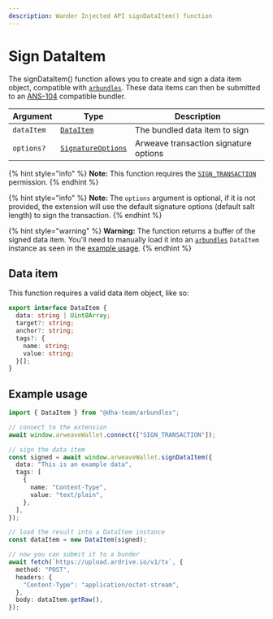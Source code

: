 ```yaml
---
description: Wander Injected API signDataItem() function
---
```


# Sign DataItem

The signDataItem() function allows you to create and sign a data item object, compatible with [`arbundles`](https://www.npmjs.com/package/@dha-team/arbundles). These data items can then be submitted to an [ANS-104](https://github.com/ArweaveTeam/arweave-standards/blob/master/ans/ANS-104.md) compatible bundler.

| Argument   | Type                                                                                                                     | Description                           |
| ---------- | ------------------------------------------------------------------------------------------------------------------------ | ------------------------------------- |
| `dataItem` | [`DataItem`](sign-dataitem.md#data-item)                                                                                 | The bundled data item to sign         |
| `options?` | [`SignatureOptions`](https://github.com/ArweaveTeam/arweave-js/blob/master/src/common/lib/crypto/crypto-interface.ts#L3) | Arweave transaction signature options |

{% hint style="info" %}
**Note:** This function requires the [`SIGN_TRANSACTION`](connect.md#permissions) permission.
{% endhint %}

{% hint style="info" %}
**Note:** The `options` argument is optional, if it is not provided, the extension will use the default signature options (default salt length) to sign the transaction.
{% endhint %}

{% hint style="warning" %}
**Warning:** The function returns a buffer of the signed data item. You'll need to manually load it into an [`arbundles`](https://www.npmjs.com/package/@dha-team/arbundles) `DataItem` instance as seen in the [example usage](sign-dataitem.md#example-usage).
{% endhint %}

## Data item

This function requires a valid data item object, like so:

```typescript
export interface DataItem {
  data: string | Uint8Array;
  target?: string;
  anchor?: string;
  tags?: {
    name: string;
    value: string;
  }[];
}
```

## Example usage

```ts
import { DataItem } from "@dha-team/arbundles";

// connect to the extension
await window.arweaveWallet.connect(["SIGN_TRANSACTION"]);

// sign the data item
const signed = await window.arweaveWallet.signDataItem({
  data: "This is an example data",
  tags: [
    {
      name: "Content-Type",
      value: "text/plain",
    },
  ],
});

// load the result into a DataItem instance
const dataItem = new DataItem(signed);

// now you can submit it to a bunder
await fetch(`https://upload.ardrive.io/v1/tx`, {
  method: "POST",
  headers: {
    "Content-Type": "application/octet-stream",
  },
  body: dataItem.getRaw(),
});
```
